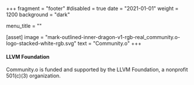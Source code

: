 +++
fragment = "footer"
#disabled = true
date = "2021-01-01"
weight = 1200
background = "dark"

menu_title = ""

[asset]
  image = "mark-outlined-inner-dragon-v1-rgb-real_community.o-logo-stacked-white-rgb.svg"
  text = "Community.o"
+++

#### LLVM Foundation

Community.o is funded and supported by the LLVM Foundation, a nonprofit 501(c)(3) organization. 

